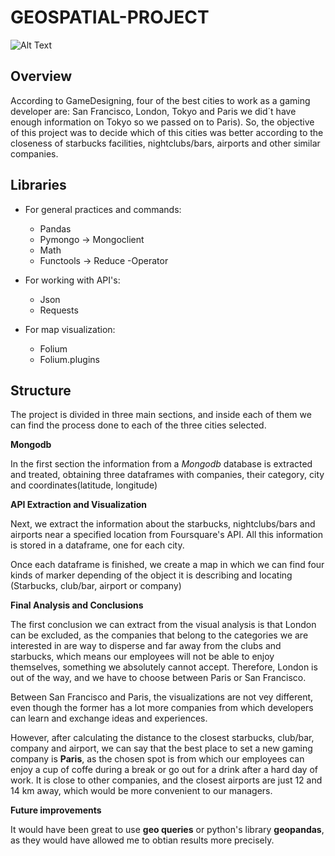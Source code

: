 # GEOSPATIAL-PROJECT
![Alt Text](https://encrypted-tbn0.gstatic.com/images?q=tbn:ANd9GcRpQYuybUl8_VTEWdMdajTczYfNYmo_Mo5aNQ&usqp=CAU)


## Overview

According to GameDesigning, four of the best cities to work as a gaming developer are: San Francisco, London, Tokyo and Paris we did´t have enough information on Tokyo so we passed on to Paris). So, the objective of this project was to decide which of this cities was better according to the closeness of starbucks facilities, nightclubs/bars, airports and other similar companies. 

## Libraries

* For general practices and commands:

    - Pandas
    - Pymongo -> Mongoclient
    - Math
    - Functools -> Reduce
    -Operator

* For working with API's:
    
    - Json 
    - Requests

- For map visualization:

    - Folium
    - Folium.plugins
    
## Structure

The project is divided in three main sections, and inside each of them we can find the process done to each of the three cities selected. 

**Mongodb**

In the first section the information from a *Mongodb* database is extracted and treated, obtaining three dataframes with companies, their category, city and coordinates(latitude, longitude)

**API Extraction and Visualization**

Next, we extract the information about the starbucks, nightclubs/bars and airports near a specified location from  Foursquare's API. All this information is stored in a dataframe, one for each city. 

Once each dataframe is finished, we create a map in which we can find four kinds of marker depending of the object it is describing and locating (Starbucks, club/bar, airport or company)

**Final Analysis and Conclusions**

The first conclusion we can extract from the visual analysis is that London can be excluded, as the companies that belong to the categories we are interested in are way to disperse and far away from the clubs and starbucks, which means our employees will not be able to enjoy themselves, something we absolutely cannot accept. Therefore, London is out of the way, and we have to choose between Paris or San Francisco.  

Between San Francisco and Paris, the visualizations are not vey different, even though the former has a lot more companies from which developers can learn and exchange ideas and experiences. 

However, after calculating the distance to the closest starbucks, club/bar, company and airport, we can say that the best place to set a new gaming company is **Paris**, as the chosen spot is from which our employees can enjoy a cup of coffe during a break or go out for a drink after a hard day of work. It is close to other companies, and the closest airports are just 12 and 14 km away, which would be more convenient to our managers. 

**Future improvements**

It would have been great to use **geo queries** or python's library **geopandas**, as they would have allowed me to obtian results more precisely. 


